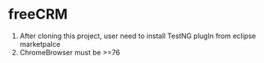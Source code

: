 # freeCRM

1) After cloning this project, user need to install TestNG plugIn from eclipse marketpalce
2) ChromeBrowser must be >=76
